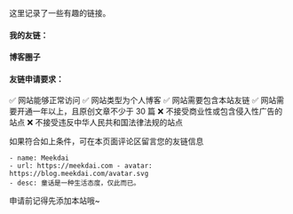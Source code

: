  这里记录了一些有趣的链接。
 
 #### 我的友链：

 #### 博客圈子


 #### 友链申请要求：
 ✅ 网站能够正常访问 ✅ 网站类型为个人博客 ✅ 网站需要包含本站友链 ✅ 网站需要开通一年以上，且原创文章不少于 30 篇 ❌ 不接受商业性或包含侵入性广告的站点 ❌ 不接受违反中华人民共和国法律法规的站点
 
 如果符合如上条件，可在本页面评论区留言您的友链信息
 
 ```
 - name: Meekdai
 - url: https://meekdai.com - avatar: https://blog.meekdai.com/avatar.svg
 - desc: 童话是一种生活态度，仅此而已。
 ```

 申请前记得先添加本站哦~

